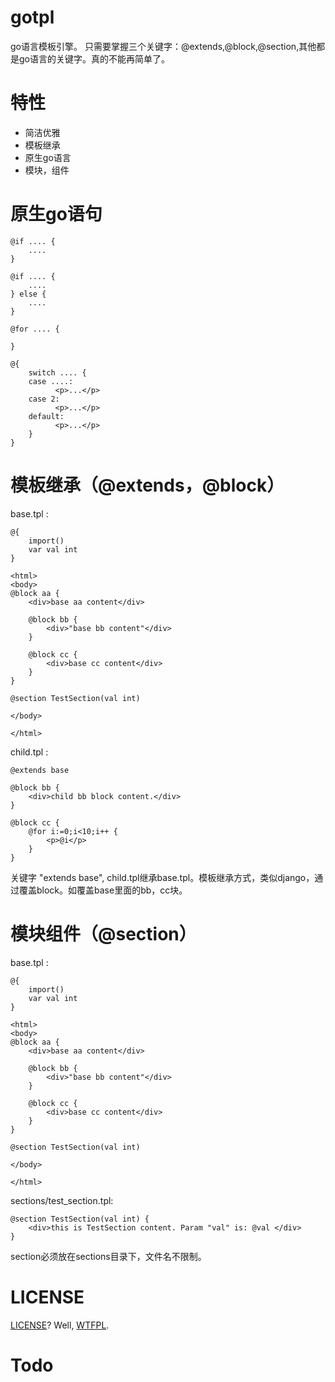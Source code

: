 # gotpl
go语言模板引擎。
只需要掌握三个关键字：@extends,@block,@section,其他都是go语言的关键字。真的不能再简单了。

# 特性
* 简洁优雅
* 模板继承
* 原生go语言
* 模块，组件

# 原生go语句

```
@if .... {
	....
}

@if .... {
	....
} else {
	....
}

@for .... {

}

@{
	switch .... {
	case ....:
	      <p>...</p>
	case 2:
	      <p>...</p>
	default:
	      <p>...</p>
	}
}
```

# 模板继承（@extends，@block）
base.tpl :
```
@{
    import()
    var val int
}

<html>
<body>
@block aa {
    <div>base aa content</div>

    @block bb {
        <div>"base bb content"</div>
    }

    @block cc {
        <div>base cc content</div>
    }
}

@section TestSection(val int)

</body>

</html>

```

child.tpl :

```
@extends base

@block bb {
    <div>child bb block content.</div>
}

@block cc {
    @for i:=0;i<10;i++ {
        <p>@i</p>
    }
}
```

关键字 "extends base", child.tpl继承base.tpl。模板继承方式，类似django，通过覆盖block。如覆盖base里面的bb，cc块。

# 模块组件（@section）
base.tpl :
```
@{
    import()
    var val int
}

<html>
<body>
@block aa {
    <div>base aa content</div>

    @block bb {
        <div>"base bb content"</div>
    }

    @block cc {
        <div>base cc content</div>
    }
}

@section TestSection(val int)

</body>

</html>

```

sections/test_section.tpl:
```
@section TestSection(val int) {
    <div>this is TestSection content. Param "val" is: @val </div>
}
```

section必须放在sections目录下，文件名不限制。

# LICENSE

[LICENSE](LICENSE)? Well, [WTFPL](http://www.wtfpl.net/about/).

# Todo
